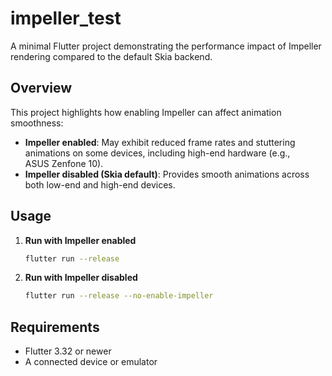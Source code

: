 # impeller\_test

A minimal Flutter project demonstrating the performance impact of Impeller rendering compared to the default Skia backend.

## Overview

This project highlights how enabling Impeller can affect animation smoothness:

* **Impeller enabled**: May exhibit reduced frame rates and stuttering animations on some devices, including high-end hardware (e.g., ASUS Zenfone 10).
* **Impeller disabled (Skia default)**: Provides smooth animations across both low-end and high-end devices.

## Usage

1. **Run with Impeller enabled**

   ```bash
   flutter run --release
   ```

2. **Run with Impeller disabled**

   ```bash
   flutter run --release --no-enable-impeller
   ```

## Requirements

* Flutter 3.32 or newer
* A connected device or emulator
